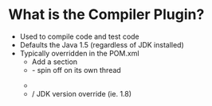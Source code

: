 # What is the Compiler Plugin?

- Used to compile code and test code
- Defaults the Java 1.5 (regardless of JDK installed)
- Typically overridden in the POM.xml
  - Add a <configuration> section
  - <form> - spin off on its own thread
  - <maxmem>
  - <source>/<target> JDK version override (ie. 1.8)
